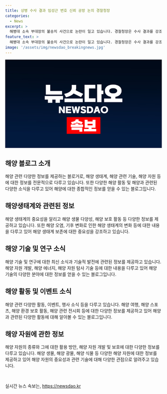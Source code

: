 ```yaml
---
title: 상병 수사 결과 임성근 변호 신뢰 공방 논의 경찰청장
categories:
  - News
excerpt: >
  해병대 소속 부대장의 불송치 사건으로 논란이 일고 있습니다. 경찰청장은 수사 결과를 강조하며 외압 의혹을 부인했지만, 야당 의원들은 의심을 제기했습니다. 청장은 수사 결과를 신뢰하며 특검 문제 제기에 대비하겠다는 입장을 밝혔으나, 논란이 계속되고 있습니다. 또한, 불송치 결정에 관여한 수사심의위원회의 명단은 공개되지 않을 것으로 확인됐습니다.
feature_text: >
  해병대 소속 부대장의 불송치 사건으로 논란이 일고 있습니다. 경찰청장은 수사 결과를 강조하며 외압 의혹을 부인했지만, 야당 의원들은 의심을 제기했습니다. 청장은 수사 결과를 신뢰하며 특검 문제 제기에 대비하겠다는 입장을 밝혔으나, 논란이 계속되고 있습니다. 또한, 불송치 결정에 관여한 수사심의위원회의 명단은 공개되지 않을 것으로 확인됐습니다.
image: '/assets/img/newsdao_breakingnews.jpg'
---
```


<p><img src="/assets/img/newsdao_breakingnews.jpg" alt="bookingtag 속보" /></p>

<h2 data-ke-size="size26">해양 블로그 소개</h2>

<p data-ke-size="size16">해양 관련 다양한 정보를 제공하는 블로거로, 해양 생태계, 해양 관련 기술, 해양 자원 등에 대한 정보를 전문적으로 다루고 있습니다. 또한 다양한 해양 활동 및 해양과 관련된 다양한 소식을 다루고 있어 해양에 대한 종합적인 정보를 얻을 수 있는 블로그입니다.</p>

<h2 data-ke-size="size26">해양생태계와 관련된 정보</h2>

<p data-ke-size="size16">해양 생태계의 중요성을 알리고 해양 생물 다양성, 해양 보호 활동 등 다양한 정보를 제공하고 있습니다. 또한 해양 오염, 기후 변화로 인한 해양 생태계의 변화 등에 대한 내용을 다루고 있어 해양 생태계 보존에 대한 중요성을 강조하고 있습니다.</p>

<h2 data-ke-size="size26">해양 기술 및 연구 소식</h2>

<p data-ke-size="size16">해양 기술 및 연구에 대한 최신 소식과 기술적 발전에 관련된 정보를 제공하고 있습니다. 해양 자원 개발, 해양 에너지, 해양 자원 탐사 기술 등에 대한 내용을 다루고 있어 해양 기술의 다양한 분야에 대한 정보를 얻을 수 있는 블로그입니다.</p>

<h2 data-ke-size="size26">해양 활동 및 이벤트 소식</h2>

<p data-ke-size="size16">해양 관련 다양한 활동, 이벤트, 행사 소식 등을 다루고 있습니다. 해양 여행, 해양 스포츠, 해양 환경 보호 활동, 해양 관련 전시회 등에 대한 다양한 정보를 제공하고 있어 해양과 관련된 다양한 활동에 대해 알아볼 수 있는 블로그입니다.</p>

<h2 data-ke-size="size26">해양 자원에 관한 정보</h2>

<p data-ke-size="size16">해양 자원의 종류와 그에 대한 활용 방안, 해양 자원 개발 및 보호에 대한 다양한 정보를 다루고 있습니다. 해양 생물, 해양 광물, 해양 식물 등 다양한 해양 자원에 대한 정보를 제공하고 있어 해양 자원의 중요성과 관련 기술에 대해 다양한 관점으로 알려주고 있습니다.</p>

<p data-ke-size="size16">&nbsp;</p>
실시간 뉴스 속보는, <a href="https://newsdao.kr" rel="dofollow">https://newsdao.kr</a>



